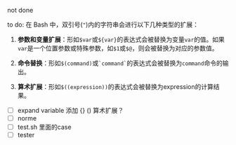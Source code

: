not done

to do:
在 Bash 中，双引号(`"`)内的字符串会进行以下几种类型的扩展：

1. **参数和变量扩展**：形如`$var`或`${var}`的表达式会被替换为变量`var`的值。如果`var`是一个位置参数或特殊参数，如`$1`或`$@`，则会被替换为对应的参数值。

2. **命令替换**：形如`$(command)`或`` `command` ``的表达式会被替换为`command`命令的输出。

3. **算术扩展**：形如`$((expression))`的表达式会被替换为expression的计算结果。


- [ ] expand variable  添加 {}  ()  算术扩展？
- [ ] norme
- [ ] test.sh 里面的case
- [ ] tester
